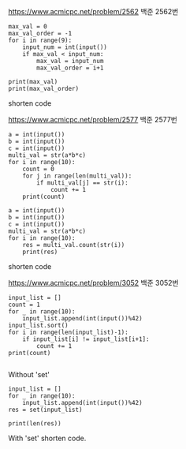 https://www.acmicpc.net/problem/2562 백준 2562번

```
max_val = 0
max_val_order = -1
for i in range(9):
    input_num = int(input())
    if max_val < input_num:
        max_val = input_num
        max_val_order = i+1
        
print(max_val)
print(max_val_order)
```

shorten code

https://www.acmicpc.net/problem/2577 백준 2577번
```
a = int(input())
b = int(input())
c = int(input())
multi_val = str(a*b*c)
for i in range(10):
    count = 0
    for j in range(len(multi_val)):
        if multi_val[j] == str(i):
            count += 1
    print(count)
```
```
a = int(input())
b = int(input())
c = int(input())
multi_val = str(a*b*c)
for i in range(10):
    res = multi_val.count(str(i))
    print(res)
```

shorten code


https://www.acmicpc.net/problem/3052 백준 3052번

```
input_list = []
count = 1
for _ in range(10):
    input_list.append(int(input())%42)
input_list.sort()
for i in range(len(input_list)-1):
    if input_list[i] != input_list[i+1]:
        count += 1
print(count)
        
```
Without 'set'

```
input_list = []
for _ in range(10):
    input_list.append(int(input())%42)
res = set(input_list)
    
print(len(res))
``` 
With 'set'
shorten code.
